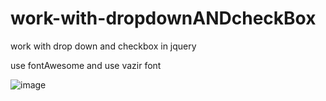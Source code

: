 # work-with-dropdownANDcheckBox
work with drop down and checkbox in jquery

use fontAwesome and use vazir font

![image](https://github.com/user-attachments/assets/11aa644b-49ad-47c8-84e6-ed7e60d1c15a)
